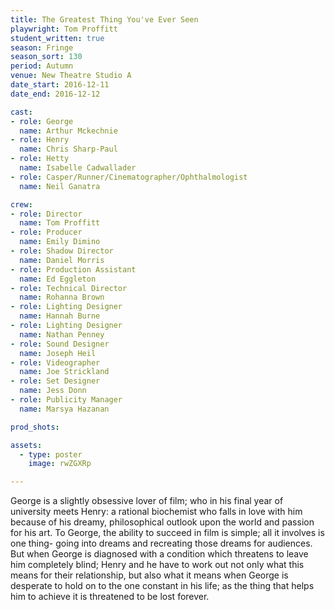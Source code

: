 ```yaml
---
title: The Greatest Thing You've Ever Seen 
playwright: Tom Proffitt
student_written: true
season: Fringe
season_sort: 130
period: Autumn
venue: New Theatre Studio A
date_start: 2016-12-11
date_end: 2016-12-12

cast:
- role: George
  name: Arthur Mckechnie
- role: Henry
  name: Chris Sharp-Paul
- role: Hetty
  name: Isabelle Cadwallader
- role: Casper/Runner/Cinematographer/Ophthalmologist
  name: Neil Ganatra

crew:
- role: Director
  name: Tom Proffitt
- role: Producer
  name: Emily Dimino
- role: Shadow Director
  name: Daniel Morris
- role: Production Assistant
  name: Ed Eggleton
- role: Technical Director
  name: Rohanna Brown
- role: Lighting Designer
  name: Hannah Burne
- role: Lighting Designer
  name: Nathan Penney
- role: Sound Designer
  name: Joseph Heil
- role: Videographer
  name: Joe Strickland
- role: Set Designer
  name: Jess Donn
- role: Publicity Manager
  name: Marsya Hazanan

prod_shots: 

assets:
  - type: poster
    image: rwZGXRp

---
```


George is a slightly obsessive lover of film; who in his final year of university meets Henry: a rational biochemist who falls in love with him because of his dreamy, philosophical outlook upon the world and passion for his art. To George, the ability to succeed in film is simple; all it involves is one thing- going into dreams and recreating those dreams for audiences. But when George is diagnosed with a condition which threatens to leave him completely blind; Henry and he have to work out not only what this means for their relationship, but also what it means when George is desperate to hold on to the one constant in his life; as the thing that helps him to achieve it is threatened to be lost forever.

